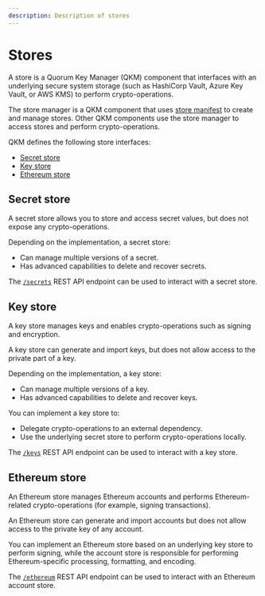 ```yaml
---
description: Description of stores
---
```


# Stores

A store is a Quorum Key Manager (QKM) component that interfaces with an underlying secure system storage (such as HashiCorp
Vault, Azure Key Vault, or AWS KMS) to perform crypto-operations.

The store manager is a QKM component that uses [store manifest](../HowTo/Use-Manifest-File/Store.md) to create and manage stores.
Other QKM components use the store manager to access stores and perform crypto-operations.

QKM defines the following store interfaces:

- [Secret store](#secret-store)
- [Key store](#key-store)
- [Ethereum store](#ethereum-store)

## Secret store

A secret store allows you to store and access secret values, but does not expose any crypto-operations.

Depending on the implementation, a secret store:

- Can manage multiple versions of a secret.
- Has advanced capabilities to delete and recover secrets.

The [`/secrets`](https://consensys.github.io/quorum-key-manager/#tag/Secrets) REST API endpoint can be used to interact with a secret store.

## Key store

A key store manages keys and enables crypto-operations such as signing and encryption.

A key store can generate and import keys, but does not allow access to the private part of a key.

Depending on the implementation, a key store:

- Can manage multiple versions of a key.
- Has advanced capabilities to delete and recover keys.

You can implement a key store to:

- Delegate crypto-operations to an external dependency.
- Use the underlying secret store to perform crypto-operations locally.

The [`/keys`](https://consensys.github.io/quorum-key-manager/#tag/Keys) REST API endpoint can be used to interact with a key store.

## Ethereum store

An Ethereum store manages Ethereum accounts and performs Ethereum-related crypto-operations (for example, signing transactions).

An Ethereum store can generate and import accounts but does not allow access to the private key of any account.

You can implement an Ethereum store based on an underlying key store to perform signing, while the account store is
responsible for performing Ethereum-specific processing, formatting, and encoding.

The [`/ethereum`](https://consensys.github.io/quorum-key-manager/#tag/Ethereum-Account) REST API endpoint can be used to
interact with an Ethereum account store.

